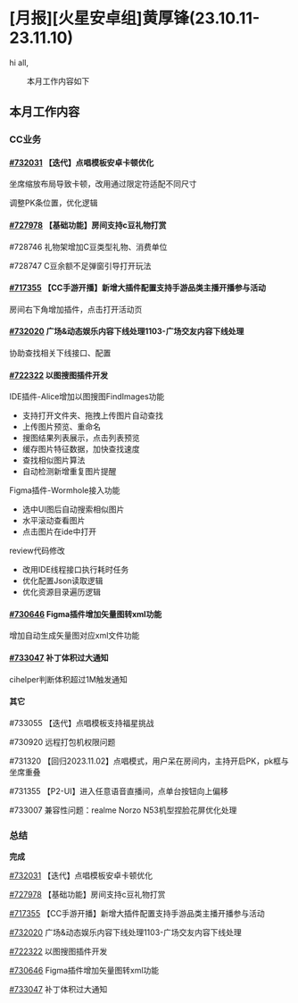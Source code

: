# [月报][火星安卓组]黄厚锋(23.10.11-23.11.10)

hi all,

        本月工作内容如下

## 本月工作内容

### CC业务

#### [#732031](https://icc.pm.netease.com/v6/issues/732031) 【迭代】点唱模板安卓卡顿优化

坐席缩放布局导致卡顿，改用通过限定符适配不同尺寸

调整PK条位置，优化逻辑

#### [#727978](https://icc.pm.netease.com/v6/issues/727978) 【基础功能】房间支持c豆礼物打赏

#728746 礼物架增加C豆类型礼物、消费单位

#728747 C豆余额不足弹窗引导打开玩法

#### [#717355](https://icc.pm.netease.com/v6/issues/717355) 【CC手游开播】新增大插件配置支持手游品类主播开播参与活动

房间右下角增加插件，点击打开活动页

#### [#732020](https://icc.pm.netease.com/v6/issues/732020) 广场&动态娱乐内容下线处理1103-广场交友内容下线处理

协助查找相关下线接口、配置

#### [#722322](https://icc.pm.netease.com/v6/issues/722322) 以图搜图插件开发

IDE插件-Alice增加以图搜图FindImages功能

- 支持打开文件夹、拖拽上传图片自动查找
- 上传图片预览、重命名
- 搜图结果列表展示，点击列表预览
- 缓存图片特征数据，加快查找速度
- 查找相似图片算法
- 自动检测新增重复图片提醒

Figma插件-Wormhole接入功能

- 选中UI图后自动搜索相似图片
- 水平滚动查看图片
- 点击图片在ide中打开

review代码修改

- 改用IDE线程接口执行耗时任务
- 优化配置Json读取逻辑
- 优化资源目录遍历逻辑

#### [#730646](https://icc.pm.netease.com/v6/issues/730646) Figma插件增加矢量图转xml功能

增加自动生成矢量图对应xml文件功能

#### [#733047](https://icc.pm.netease.com/v6/issues/733047) 补丁体积过大通知

cihelper判断体积超过1M触发通知

#### 其它

#733055 【迭代】点唱模板支持福星挑战

#730920 远程打包机权限问题

#731320 【回归2023.11.02】点唱模式，用户呆在房间内，主持开启PK，pk框与坐席重叠

#731355 【P2-UI】进入任意语音直播间，点单台按钮向上偏移

#733007 兼容性问题：realme Norzo N53机型捏脸花屏优化处理

### 总结

**完成**

[#732031](https://icc.pm.netease.com/v6/issues/732031) 【迭代】点唱模板安卓卡顿优化

[#727978](https://icc.pm.netease.com/v6/issues/727978) 【基础功能】房间支持c豆礼物打赏

[#717355](https://icc.pm.netease.com/v6/issues/717355) 【CC手游开播】新增大插件配置支持手游品类主播开播参与活动

[#732020](https://icc.pm.netease.com/v6/issues/732020) 广场&动态娱乐内容下线处理1103-广场交友内容下线处理

[#722322](https://icc.pm.netease.com/v6/issues/722322) 以图搜图插件开发

[#730646](https://icc.pm.netease.com/v6/issues/730646) Figma插件增加矢量图转xml功能

[#733047](https://icc.pm.netease.com/v6/issues/733047) 补丁体积过大通知
